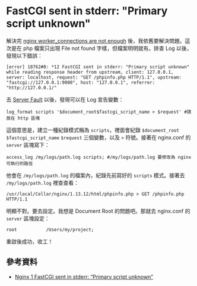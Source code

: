 # FastCGI sent in stderr: "Primary script unknown"

解決完 [nginx worker_connections are not enough](https://iismmx-rails-blog.herokuapp.com/articles/80) 後，我依舊要解決問題。這次是在 php 檔案只出現 File not found 字樣，但檔案明明就有。排查 Log 以後，發現以下錯誤：

```log
[error] 18762#0: *12 FastCGI sent in stderr: "Primary script unknown" while reading response header from upstream, client: 127.0.0.1, server: localhost, request: "GET /phpinfo.php HTTP/1.1", upstream: "fastcgi://127.0.0.1:9000", host: "127.0.0.1", referrer: "http://127.0.0.1/"
```

去 [Server Fault](https://serverfault.com/a/754378) 以後，發現可以在 Log 宣告變數：

```
log_format scripts '$document_root$fastcgi_script_name > $request' #請放在 http 區塊
```

這個意思是，建立一種紀錄模式稱為 `scripts`，裡面會紀錄 `$document_root` `$fastcgi_script_name` `$request` 三個變數，以及 `>` 符號。接著在 nginx.conf 的 `server` 區塊寫下：

```
access_log /my/logs/path.log scripts; #/my/logs/path.log 要修改為 nginx 可執行的路徑
```

他會在 `/my/logs/path.log` 的檔案內，紀錄先前寫好的 `scripts` 模式。接著去 `/my/logs/path.log` 裡查查看：

```log
/usr/local/Cellar/nginx/1.13.12/html/phpinfo.php > GET /phpinfo.php HTTP/1.1
```

明顯不對。要去設定。我想是 Document Root 的問題吧。那就去 nginx.conf 的 `server` 區塊設定：

```
root           /Users/my/project;
```

重啟後成功，收工！

## 參考資料

* [Nginx 1 FastCGI sent in stderr: “Primary script unknown”](https://serverfault.com/questions/517190/nginx-1-fastcgi-sent-in-stderr-primary-script-unknown)